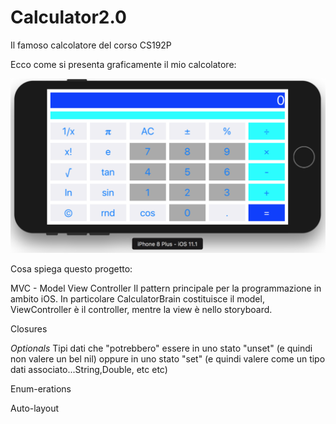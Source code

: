 # Calculator2.0
Il famoso calcolatore del corso CS192P

Ecco come si presenta graficamente il mio calcolatore:

![Immagine Calculator2.0](/Calculator2.0.png?raw=true "Calculator 2.0")

Cosa spiega questo progetto:

MVC - Model View Controller
Il pattern principale per la programmazione in ambito iOS. In particolare CalculatorBrain costituisce il model, ViewController è il controller, mentre la view è nello storyboard.

Closures

*Optionals*
Tipi dati che "potrebbero" essere in uno stato "unset" (e quindi non valere un bel nil) oppure in uno stato "set" (e quindi valere come un tipo dati associato...String,Double, etc etc) 

Enum-erations

Auto-layout
